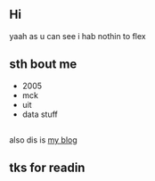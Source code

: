 ## Hi

yaah as u can see i hab nothin to flex 

## sth bout me
- 2005
- mck
- uit
- data stuff

## 
also dis is [my blog](https://korl0rriu.github.io)

## tks for readin 
